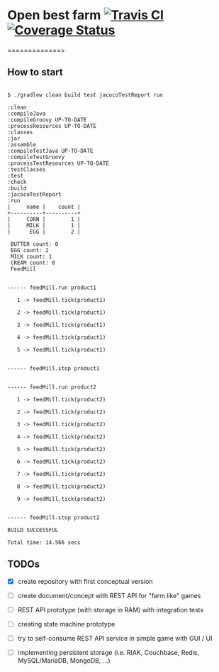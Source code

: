 # Open best farm [![Travis CI](https://travis-ci.org/bieli/open-best-farm.svg?branch=master)](https://travis-ci.org/bieli/open-best-farm) [![Coverage Status](https://coveralls.io/repos/github/bieli/open-best-farm/badge.svg?branch=master)](https://coveralls.io/github/bieli/open-best-farm?branch=master) #
==============


How to start
--------------

```

$ ./gradlew clean build test jacocoTestReport run

:clean
:compileJava
:compileGroovy UP-TO-DATE
:processResources UP-TO-DATE
:classes
:jar
:assemble
:compileTestJava UP-TO-DATE
:compileTestGroovy
:processTestResources UP-TO-DATE
:testClasses
:test
:check
:build
:jacocoTestReport
:run
|     name |    count |
+----------+----------+
|     CORN |        1 |
|     MILK |        1 |
|      EGG |        2 |

 BUTTER count: 0
 EGG count: 2
 MILK count: 1
 CREAM count: 0
 FeedMill 


------ feedMill.run product1

   1 -> feedMill.tick(product1)

   2 -> feedMill.tick(product1)

   3 -> feedMill.tick(product1)

   4 -> feedMill.tick(product1)

   5 -> feedMill.tick(product1)


------ feedMill.stop product1


------ feedMill.run product2

   1 -> feedMill.tick(product2)

   2 -> feedMill.tick(product2)

   3 -> feedMill.tick(product2)

   4 -> feedMill.tick(product2)

   5 -> feedMill.tick(product2)

   6 -> feedMill.tick(product2)

   7 -> feedMill.tick(product2)

   8 -> feedMill.tick(product2)

   9 -> feedMill.tick(product2)


------ feedMill.stop product2

BUILD SUCCESSFUL

Total time: 14.566 secs

```

TODOs
-----

- [x] create repository with first conceptual version
- [ ] create document/concept with REST API for "farm like" games
- [ ] REST API prototype (with storage in RAM) with integration tests
- [ ] creating state machine prototype
- [ ] try to self-consume REST API service in simple game with GUI / UI
- [ ] implementing persistent storage (i.e. RIAK, Couchbase, Redis, MySQL/MariaDB, MongoDB, ...)
 
